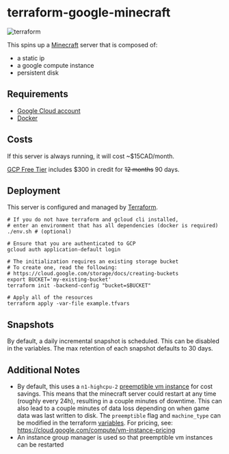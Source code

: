 # terraform-google-minecraft

![terraform](https://github.com/davegallant/terraform-google-minecraft/workflows/terraform/badge.svg)

This spins up a [Minecraft](https://www.minecraft.net/) server that is composed of:

- a static ip
- a google compute instance
- persistent disk

## Requirements

- [Google Cloud account](https://console.cloud.google.com/getting-started)
- [Docker](https://www.docker.com/get-started)

## Costs

If this server is always running, it will cost ~$15CAD/month.

[GCP Free Tier](https://cloud.google.com/free) includes $300 in credit for ~~12 months~~ 90 days.

## Deployment

This server is configured and managed by [Terraform](https://www.terraform.io).

```shell
# If you do not have terraform and gcloud cli installed,
# enter an environment that has all dependencies (docker is required)
./env.sh # (optional)

# Ensure that you are authenticated to GCP
gcloud auth application-default login

# The initialization requires an existing storage bucket
# To create one, read the following:
# https://cloud.google.com/storage/docs/creating-buckets
export BUCKET='my-existing-bucket'
terraform init -backend-config "bucket=$BUCKET"

# Apply all of the resources
terraform apply -var-file example.tfvars
```

## Snapshots

By default, a daily incremental snapshot is scheduled. This can be disabled in the variables. The max retention of each snapshot defaults to 30 days.

## Additional Notes

- By default, this uses a `n1-highcpu-2` [preemptible vm instance](https://cloud.google.com/compute/docs/instances/preemptible) for cost savings. This means that the minecraft server could restart at any time (roughly every 24h), resulting in a couple minutes of downtime. This can also lead to a couple minutes of data loss depending on when game data was last written to disk. The `preemptible` flag and `machine_type` can be modified in the terraform [variables](./variables.tf). For pricing, see: https://cloud.google.com/compute/vm-instance-pricing
- An instance group manager is used so that preemptible vm instances can be restarted
